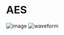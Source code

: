 # AES
![image](https://github.com/user-attachments/assets/79975c60-90f2-4b79-bb2b-c9208b3e412d)
![waveform](https://github.com/user-attachments/assets/1950a6ce-85b0-4d52-ac94-2cb1443bfe98)
